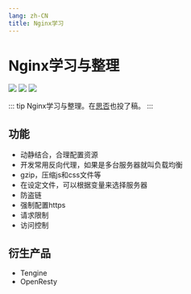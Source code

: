 ```yaml
---
lang: zh-CN
title: Nginx学习
---
```


# Nginx学习与整理

![](https://img.shields.io/badge/-Javascript-9ca3af.svg?logo=javascript&style=popout-square) ![](https://img.shields.io/badge/-Typescript-9ca3af.svg?logo=typescript&style=popout-square) ![](https://img.shields.io/badge/-Nginx-9ca3af.svg?logo=nginx&style=popout-square)



::: tip
Nginx学习与整理。在[思否](https://segmentfault.com/a/1190000042334985)也投了稿。
:::



## 功能

+ 动静结合，合理配置资源
+ 开发常用反向代理，如果是多台服务器就叫负载均衡
+ gzip，压缩js和css文件等
+ 在设定文件，可以根据变量来选择服务器
+ 防盗链
+ 强制配置https
+ 请求限制
+ 访问控制



## 衍生产品

- Tengine
- OpenResty
